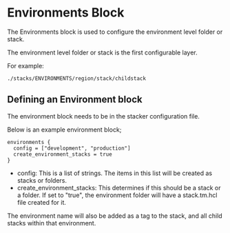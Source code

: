# Environments Block

The Environments block is used to configure the environment level folder or stack.

The environment level folder or stack is the first configurable layer.

For example:

```
./stacks/ENVIRONMENTS/region/stack/childstack
```

## Defining an Environment block

The environment block needs to be in the stacker configuration file.

Below is an example environment block;

```
environments {
  config = ["development", "production"]
  create_environment_stacks = true
}
```

- config: This is a list of strings. The items in this list will be created as stacks or folders.
- create_environment_stacks: This determines if this should be a stack or a folder. If set to "true", the environment folder will have a stack.tm.hcl file created for it.

The environment name will also be added as a tag to the stack, and all child stacks within that environment.
